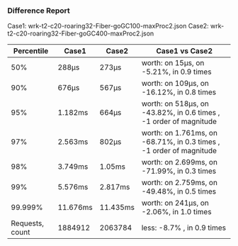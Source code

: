 ### Difference Report
Case1: wrk-t2-c20-roaring32-Fiber-goGC100-maxProc2.json
Case2: wrk-t2-c20-roaring32-Fiber-goGC400-maxProc2.json

|Percentile|Case1|Case2|Case1 vs Case2|
|---|---|---|---|
|50%|288µs|273µs|worth: on 15µs, on -5.21%, in 0.9 times |
|90%|676µs|567µs|worth: on 109µs, on -16.12%, in 0.8 times |
|95%|1.182ms|664µs|worth: on 518µs, on -43.82%, in 0.6 times , -1 order of magnitude|
|97%|2.563ms|802µs|worth: on 1.761ms, on -68.71%, in 0.3 times , -1 order of magnitude|
|98%|3.749ms|1.05ms|worth: on 2.699ms, on -71.99%, in 0.3 times |
|99%|5.576ms|2.817ms|worth: on 2.759ms, on -49.48%, in 0.5 times |
|99.999%|11.676ms|11.435ms|worth: on 241µs, on -2.06%, in 1.0 times |
|Requests, count|1884912|2063784|less: -8.7% , in 0.9 times |
